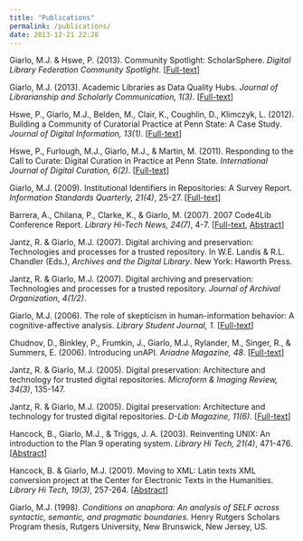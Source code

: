 ```yaml
---
title: "Publications"
permalink: /publications/
date: 2013-12-21 22:28
---
```

<p>Giarlo, M.J. &amp; Hswe, P. (2013). Community Spotlight:  ScholarSphere. <em>Digital Library Federation Community Spotlight</em>. [<a href="http://www.diglib.org/archives/5288">Full-text</a>]</p>
<p>Giarlo, M.J. (2013). Academic Libraries as Data Quality Hubs. <em>Journal of Librarianship and Scholarly Communication, 1(3)</em>. [<a href="http://jlsc-pub.org/jlsc/vol1/iss3/5/">Full-text</a>]</p>
<p>Hswe, P., Giarlo, M.J., Belden, M., Clair, K., Coughlin, D., Klimczyk, L. (2012). Building a Community of Curatorial Practice at Penn State: A Case Study. <em>Journal of Digital Information, 13(1)</em>. [<a href="https://journals.tdl.org/jodi/article/view/5874">Full-text</a>]</p>
<p>Hswe, P., Furlough, M.J., Giarlo, M.J., &amp; Martin,  M. (2011). Responding to the Call to Curate: Digital Curation in  Practice at Penn State. <em>International Journal of Digital  Curation, 6(2)</em>. [<a href="http://www.ijdc.net/index.php/ijdc/article/view/191">Full-text</a>]</p>
<p>Giarlo, M.J. (2009). Institutional Identifiers in Repositories: A  Survey Report. <em>Information Standards Quarterly, 21(4)</em>,  25-27. [<a href="http://eprints.rclis.org/archive/00017523/">Full-text</a>] </p>
<p>Barrera, A., Chilana, P., Clarke, K., &amp; Giarlo, M. (2007). 2007 Code4Lib Conference Report. <em>Library Hi-Tech News, 24(7)</em>,  4-7. [<a href="http://eprints.rclis.org/archive/00011670/">Full-text</a>, <a href="http://dx.doi.org/10.1108/07419050710823247">Abstract</a>]</p>
<p>Jantz, R. &amp; Giarlo, M.J. (2007). Digital archiving and  preservation: Technologies and processes for a trusted  repository. In W.E. Landis &amp; R.L. Chandler (Eds.), <em>Archives and the Digital Library</em>. New York: Haworth Press.</p>
<p>Jantz, R. &amp; Giarlo, M.J. (2007). Digital archiving and preservation: Technologies and processes for a trusted repository. <em>Journal of Archival Organization, 4(1/2)</em>.</p>
<p>Giarlo, M.J. (2006). The role of skepticism in human-information behavior: A cognitive-affective analysis.<em> Library Student Journal, 1</em>. [<a href="http://www.librarystudentjournal.org/index.php/lsj/article/view/24">Full-text</a>]</p>
<p>Chudnov, D., Binkley, P., Frumkin, J., Giarlo, M.J., Rylander, M., Singer, R., &amp; Summers, E. (2006). Introducing unAPI. <em>Ariadne Magazine, 48</em>. [<a href="http://www.ariadne.ac.uk/issue48/chudnov-et-al/">Full-text</a>]</p>
<p>Jantz, R. &amp; Giarlo, M.J. (2005). Digital preservation: Architecture and technology for trusted digital repositories. <em>Microform &amp; Imaging Review, 34(3)</em>, 135-147.</p>
<p>Jantz, R. &amp; Giarlo, M.J. (2005). Digital preservation: Architecture and technology for trusted digital repositories. <em>D-Lib Magazine, 11(6)</em>. [<a href="http://dx.doi.org/10.1045/june2005-jantz">Full-text</a>]</p>
<p>Hancock, B., Giarlo, M.J., &amp; Triggs, J. A. (2003). Reinventing UNIX: An introduction to the Plan 9 operating system. <em>Library Hi Tech, 21(4)</em>, 471-476. [<a href="http://dx.doi.org/10.1108/07378830310509772">Abstract</a>]</p>
<p>Hancock, B. &amp; Giarlo, M.J. (2001). Moving to XML: Latin texts XML conversion project at the Center for Electronic Texts in the Humanities. <em>Library Hi Tech, 19(3)</em>, 257-264. [<a href="http://dx.doi.org/10.1108/07378830110405139">Abstract</a>]</p>
<p>Giarlo, M.J. (1998). <em>Conditions on anaphora: An analysis of SELF across syntactic, semantic, and pragmatic boundaries. </em>Henry Rutgers Scholars Program thesis, Rutgers University, New Brunswick, New Jersey, US.</p>
